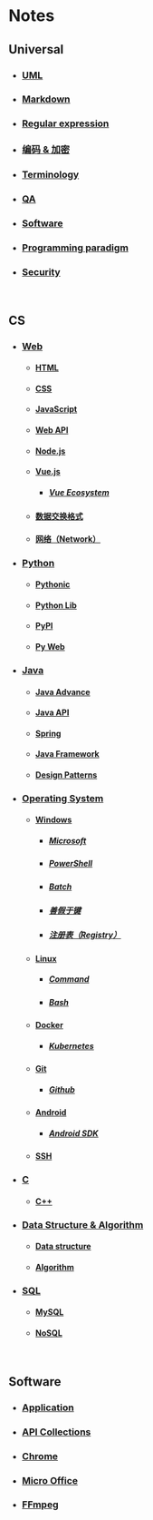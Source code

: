 # Notes  
## Universal  
- ### [UML](./Docs/Universal/UML.md)  
- ### [Markdown](./Docs/Universal/Markdown.md)  
- ### [Regular expression](./Docs/Universal/Regular%20expression.md)  
- ### [编码 & 加密](./Docs/Universal/%E7%BC%96%E7%A0%81%20%26%20%E5%8A%A0%E5%AF%86.md)  
- ### [Terminology](./Docs/Universal/Terminology.md)  
- ### [QA](./Docs/Universal/QA.md)  
- ### [Software](./Docs/Universal/Software.md)  
- ### [Programming paradigm](./Docs/Universal/Programming%20paradigm.md)  
- ### [Security](./Docs/Universal/Security.md)  

  <br />  
## CS  
- ### [Web](./Docs/CS/Web.md)  
  - #### [HTML](./Docs/CS/HTML.md)  
  - #### [CSS](./Docs/CS/CSS.md)  
  - #### [JavaScript](./Docs/CS/JavaScript.md)  
  - #### [Web API](./Docs/CS/Web%20API.md)  
  - #### [Node.js](./Docs/CS/Node.js.md)  
  - #### [Vue.js](./Docs/CS/Vue.js.md)  
    - ##### [Vue Ecosystem](./Docs/CS/Vue%20Ecosystem.md)  
  - #### [数据交换格式](./Docs/CS/%E6%95%B0%E6%8D%AE%E4%BA%A4%E6%8D%A2%E6%A0%BC%E5%BC%8F.md)  
  - #### [网络（Network）](./Docs/CS/%E7%BD%91%E7%BB%9C%EF%BC%88Network%EF%BC%89.md)  
- ### [Python](./Docs/CS/Python.md)  
  - #### [Pythonic](./Docs/CS/Pythonic.md)  
  - #### [Python Lib](./Docs/CS/Python%20Lib.md)  
  - #### [PyPI](./Docs/CS/PyPI.md)  
  - #### [Py Web](./Docs/CS/Py%20Web.md)  
- ### [Java](./Docs/CS/Java.md)  
  - #### [Java Advance](./Docs/CS/Java%20Advance.md)  
  - #### [Java API](./Docs/CS/Java%20API.md)  
  - #### [Spring](./Docs/CS/Spring.md)  
  - #### [Java Framework](./Docs/CS/Java%20Framework.md)  
  - #### [Design Patterns](./Docs/CS/Design%20Patterns.md)  
- ### [Operating System](./Docs/CS/Operating%20System.md)  
  - #### [Windows](./Docs/CS/Windows.md)  
    - ##### [Microsoft](./Docs/CS/Microsoft.md)  
    - ##### [PowerShell](./Docs/CS/PowerShell.md)  
    - ##### [Batch](./Docs/CS/Batch.md)  
    - ##### [善假于键](./Docs/CS/%E5%96%84%E5%81%87%E4%BA%8E%E9%94%AE.md)  
    - ##### [注册表（Registry）](./Docs/CS/%E6%B3%A8%E5%86%8C%E8%A1%A8%EF%BC%88Registry%EF%BC%89.md)  
  - #### [Linux](./Docs/CS/Linux.md)  
    - ##### [Command](./Docs/CS/Command.md)  
    - ##### [Bash](./Docs/CS/Bash.md)  
  - #### [Docker](./Docs/CS/Docker.md)  
    - ##### [Kubernetes](./Docs/CS/Kubernetes.md)  
  - #### [Git](./Docs/CS/Git.md)  
    - ##### [Github](./Docs/CS/Github.md)  
  - #### [Android](./Docs/CS/Android.md)  
    - ##### [Android SDK](./Docs/CS/Android%20SDK.md)  
  - #### [SSH](./Docs/CS/SSH.md)  
- ### [C](./Docs/CS/C.md)  
  - #### [C++](./Docs/CS/C%2B%2B.md)  
- ### [Data Structure & Algorithm](./Docs/CS/Data%20Structure%20%26%20Algorithm.md)  
  - #### [Data structure](./Docs/CS/Data%20structure.md)  
  - #### [Algorithm](./Docs/CS/Algorithm.md)  
- ### [SQL](./Docs/CS/SQL.md)  
  - #### [MySQL](./Docs/CS/MySQL.md)  
  - #### [NoSQL](./Docs/CS/NoSQL.md)  

  <br />  
## Software  
- ### [Application](./Docs/Software/Application.md)  
- ### [API Collections](./Docs/Software/API%20Collections.md)  
- ### [Chrome](./Docs/Software/Chrome.md)  
- ### [Micro Office](./Docs/Software/Micro%20Office.md)  
- ### [FFmpeg](./Docs/Software/FFmpeg.md)  

  <br />  
